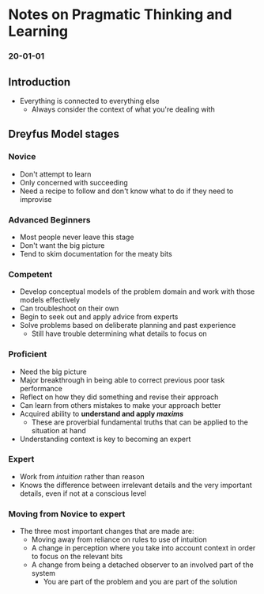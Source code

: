 # Notes on Pragmatic Thinking and Learning
### 20-01-01
## Introduction
- Everything is connected to everything else
  - Always consider the context of what you're dealing with
## Dreyfus Model stages
### Novice
- Don't attempt to learn
- Only concerned with succeeding
- Need a recipe to follow and don't know what to do if they need to improvise
### Advanced Beginners
- Most people never leave this stage
- Don't want the big picture
- Tend to skim documentation for the meaty bits
### Competent
- Develop conceptual models of the problem domain and work with those models effectively
- Can troubleshoot on their own
- Begin to seek out and apply advice from experts
- Solve problems based on deliberate planning and past experience
  - Still have trouble determining what details to focus on
### Proficient
- Need the big picture
- Major breakthrough in being able to correct previous poor task performance
- Reflect on how they did something and revise their approach
- Can learn from others mistakes to make your approach better
- Acquired ability to **understand and apply _maxims_**
  - These are proverbial fundamental truths that can be applied to the situation at hand
- Understanding context is key to becoming an expert
### Expert
- Work from _intuition_ rather than reason
- Knows the difference between irrelevant details and the very important details, even if not at a conscious level
### Moving from Novice to expert
- The three most important changes that are made are:
  - Moving away from reliance on rules to use of intuition
  - A change in perception where you take into account context in order to focus on the relevant bits
  - A change from being a detached observer to an involved part of the system
	- You are part of the problem and you are part of the solution

